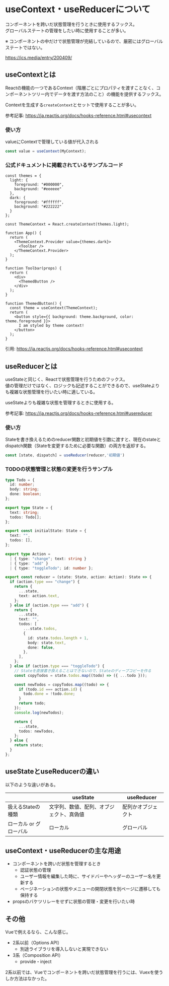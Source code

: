 # useContext・useReducerについて
コンポーネントを跨いだ状態管理を行うときに使用するフックス。   
グローバルステートの管理をしたい時に使用することが多い。

※ コンポーネントの中だけで状態管理が完結しているので、厳密にはグローバルステートではない。

https://ics.media/entry/200409/

## useContextとは
Reactの機能の一つであるContext（階層ごとにプロパティを渡すことなく、コンポーネントツリー内でデータを渡す方法のこと）の機能を提供するフックス。   

Contextを生成する```createContext```とセットで使用することが多い。

参考記事: https://ja.reactjs.org/docs/hooks-reference.html#usecontext

### 使い方
valueにContextで管理している値が代入される

```ts
const value = useContext(MyContext);
```

### 公式ドキュメントに掲載されているサンプルコード
```tsx
const themes = {
  light: {
    foreground: "#000000",
    background: "#eeeeee"
  },
  dark: {
    foreground: "#ffffff",
    background: "#222222"
  }
};

const ThemeContext = React.createContext(themes.light);

function App() {
  return (
    <ThemeContext.Provider value={themes.dark}>
      <Toolbar />
    </ThemeContext.Provider>
  );
}

function Toolbar(props) {
  return (
    <div>
      <ThemedButton />
    </div>
  );
}

function ThemedButton() {
  const theme = useContext(ThemeContext);
  return (
    <button style={{ background: theme.background, color: theme.foreground }}>
      I am styled by theme context!
    </button>
  );
}
```

引用: https://ja.reactjs.org/docs/hooks-reference.html#usecontext

## useReducerとは
useStateと同じく、Reactで状態管理を行うためのフックス。   
値の管理だけではなく、ロジックも記述することができるので、useStateよりも複雑な状態管理を行いたい時に適している。   

useStateよりも複雑な状態を管理するときに使用する。

参考記事: https://ja.reactjs.org/docs/hooks-reference.html#usereducer

### 使い方
Stateを書き換えるためのreducer関数と初期値を引数に渡すと、現在のstateとdispatch関数（Stateを変更するために必要な関数）の両方を返却する。

```ts
const [state, dispatch] = useReducer(reducer,'初期値')
```

### TODOの状態管理と状態の変更を行うサンプル
```ts
type Todo = {
  id: number;
  body: string;
  done: boolean;
};

export type State = {
  text: string;
  todos: Todo[];
};

export const initialState: State = {
  text: "",
  todos: [],
};

export type Action =
  | { type: "change"; text: string }
  | { type: "add" }
  | { type: "toggleTodo"; id: number };

export const reducer = (state: State, action: Action): State => {
  if (action.type === "change") {
    return {
      ...state,
      text: action.text,
    };
  } else if (action.type === "add") {
    return {
      ...state,
      text: "",
      todos: [
        ...state.todos,
        {
          id: state.todos.length + 1,
          body: state.text,
          done: false,
        },
      ],
    };
  } else if (action.type === "toggleTodo") {
    // Stateを直接書き換えることはできないので、Stateのディープコピーを作る
    const copyTodos = state.todos.map((todo) => ({ ...todo }));

    const newTodos = copyTodos.map((todo) => {
      if (todo.id === action.id) {
        todo.done = !todo.done;
      }
      return todo;
    });
    console.log(newTodos);

    return {
      ...state,
      todos: newTodos,
    };
  } else {
    return state;
  }
};
```

## useStateとuseReducerの違い
以下のような違いがある。

| | useState  | useReducer |
| --- | --- | --- |
| 扱えるStateの種類 | 文字列、数値、配列、オブジェクト、真偽値 | 配列かオブジェクト |
| ローカル or グローバル | ローカル | グローバル |

## useContext・useReducerの主な用途
* コンポーネントを跨いだ状態を管理するとき
  * 認証状態の管理
  * ユーザー情報を編集した時に、サイドバーやヘッダーのユーザー名を更新する
  * ページネーションの状態やメニューの開閉状態を別ページに遷移しても保持する
* propsのバケツリレーをせずに状態の管理・変更を行いたい時

## その他
Vueで例えるなら、こんな感じ。

* 2系以前（Options API）
  * 別途ライブラリを導入しないと実現できない
* 3系（Composition API）
  * provide・inject

2系以前では、Vueでコンポーネントを跨いだ状態管理を行うには、Vuexを使うしか方法はなかった。

